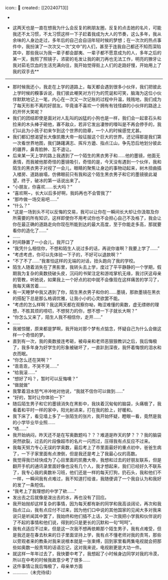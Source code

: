 icon:: 📝
created:: [[20240713]]

-

- 这两天也是一直在想我为什么会反复的刷朋友圈，反复的点击她的名片，可能我还不太习惯，不太习惯这样一下子赶着我成为大人的节奏，这么多年，我从余味的人身边走过，多年后的自己会自诩年轻时候的梦想；在一次次的热点事件中，我扮演了一次次又一次“文中”的人们，甚至于连我自己都还不知而深陷其中，那些我以为我一辈子都会鄙夷、一辈子都不愿意成为的人，多年之后的某一天，我照了照镜子，浓密的毛发让我的剃刀再也无法工作，明亮的獠牙让我对茹毛饮血的生活充满向往，我开始觉得街上人们的走路好慢，开始用上了我的双手去**
- ---
- 那时候我还小，我走在上学的道路上，每天都会遇到很多小伙伴，我们把彼此上学时候的糗事诉说，我们彼此嘲笑对方行为的荒诞和可笑，脑海为这位小伙伴默默地记上一笔，内心在一次又一次记账的过程中升温，贱贱地，我们成为了每天形影不离的好朋友。毕竟谁不喜欢一个拥有有钱怪癖的小伙伴的路途上的开怀大笑呢？
- 我们的团结即使是面对对人乱叫的凶猛的小狗也是一样，我们会一起拿石头和捡来的木头棒子砸他，寡不敌众，若非它发出凄惨的嚎叫是不再会停手的，我们以此为小孩子初来乍到这个世界的勋章，一个人的时候感觉尤甚。
- 我们都幻想渴望长大像凯撒大帝一般征服这个巨大的世界。还记得那是我们第一次看世界地图，我们踌躇满志、挥斥方遒、指点江山，争先恐后地划分彼此的疆界，鼻青脸肿、互不退让。
- 后来某一天上学的路上我遇到了一个陌生的黑衣男子和……他的墨镜，他面无表情，而我被他那奇怪的墨镜吸引，奇怪的是，今天没有遇到一个伙伴，我和陌生的黑衣男子对视了一会儿，眼睛的聚焦让身边的事物动起来，树木扭曲插入楼房、道路崩塌，仿佛眼前只有我和这个陌生黑衣男子和它的墨镜彼此凝望，终于，破冰的第一话说出来了。
- “小朋友，你喜欢……长大吗？”
- “喜欢啊~，长大以后多好啊，我妈再也不会管我了”
- “那咋做一场交易吧……”
- “什么？”
- “这是一场到头不可以反悔的交易，我可以让你在一瞬间长大却让你汲取及你所需要的所有知识，这样即使你不用考试你也不会担心自己不及格了，我会让你在最正确的道路走向你现在所能到达的最大高度，至于你能走多高，那就要看你的造化了……”
- ……
- 时间静置了一小会儿，我开口了
- “我凭什么相信你，不想和陌生人说过多的话，再说你谁啊？我要上学了……”
- “考虑考虑，你可以先体验一下子的，不好可以退款啊？”
- “不了不了……”我害怕这样的无端的对话，扭头跑向了我的学校。
- 陌生人随着消失在了黑影里，我转头去上学，度过了平平静静的一个学期，假期我为复杂的奥数挠破头皮，沉闷的书架注定和游戏掌机无缘，我讨厌这母亲的管教，听她说，如果我上一个好点的初中就不会像现在这样痛苦的学习了，我每天痛苦着……
- 有一天睡梦中我又遇到了你，陌生黑衣男子和你的……墨镜，那款墨镜在黑衣的搭配下总是那么格调优雅，让我小小的心灵欲罢不能。
- “考虑的怎么样啊？我这两天都在观察你呦，晦涩难懂的奥数，虚无缥缈的理想，不胜其烦的唠叨，不想努力的你，想不想一下子就长大啊？”
- “你怎么又来了，陌生人我不相信你，走开……”
- ……
- 我被惊醒，原来都是梦啊，我开始对那个梦有点惦念，怀疑自己为什么会做这样一个奇怪的梦。
- 直到有一次，我的奥数接连考砸，被母亲和老师恶狠狠教训之后，我后悔极了，我多年身为好学生的形象被破坏了，一直趴到深夜，我怀着悔恨的泪水和衣而眠。
- “你怎么还在哭啊？”
- “乖乖乖，不哭不哭……”
- “给我滚……”
- “想好了吗？，暂时可以反悔噢？”
- “做就做”
- 我擎着泪水怒气冲冲地对他说，“我就不信你可以做到……”
- “好的，暂时让你体验一下”
- 随后陌生男子和它的墨镜消失在黑影中，我扶着沉甸甸的脑袋，头痛极了，我看着和平时一样的家中，阳光射进来，打在我的脸上，好暖和。
- 我下床了，看见墙上多了一张陌生的张片，我开始怀疑，瞪眼一看，竟然是我的小学毕业毕业照……
- “啧……”
- 我开始纳闷，昨天还不是在写奥数题吗？？？难道是昨天的梦？？？我的脑袋突然欲裂，过去的片段像超市的名片一闪而过，压得我有点反应不过来。
- 我每天努力专心无误的学奥数，最后考上了市里面最好的重点初中，爸爸生病了，一下子家里面有点潦倒，但是我还是考上了我最心仪的高数。
- 我觉得我已经快成为了心目里面的凯撒大帝，我想和过去的好朋友联系，但是翻开手机的通讯录里面好像也没有几个人，我才想起来，我们已经好久不联系了，我专心我的奥数补习班，他们还是一样的每天打狗，扔石头，我和他们不一样，一瞬间我有点难过，我不知道打给谁，我随便调了一个我自认为和我好的发了一条短信。
- “我考上了我理想的中学了欸……”
- 发出去之后就像是泼出去的水，再也没有了回应。
- 我开始抛却这样复杂的事情，因为每天都有新的同学和我高谈阔论，再次和我指点江山，我有点应付不过来，因为他们口中说的其他国家的见闻大多对我来说只是听闻其中罢了，我始终和他们插不上话，又一次我把小学我和伙伴说的了不起的事情和他们说，得到的只是更长的沉默和一句“呵呵”。
- 我有点适应不过来，但是这一次我不想再依赖那个陌生男子，我有点难受，但是我还是在春去秋来的日子里面坚持上学，我有点不懂老师对我的责骂，那些以旁观者来的教条对我来说根本就是一张束缚，回到家里看两集电视就会把那些如奥数一般责骂的话语忘记，这对我来说，电视剧更是大功一件。
- 就这样一年年过去了，我快要中考了，我想起了小时候身边同学对我的冷漠，所以在中考的时候我故意少考了很多……
- 这件事情让我后悔极了，母亲单方面
- …………（未完待续）